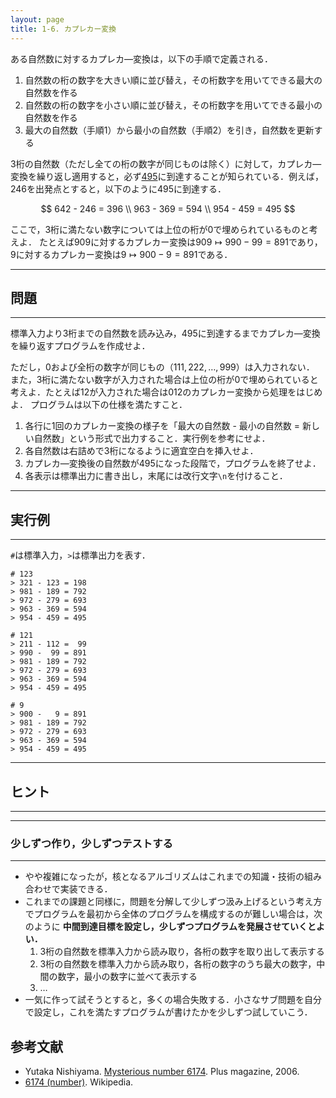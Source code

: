 ```yaml
---
layout: page
title: 1-6. カプレカー変換
---
```


ある自然数に対するカプレカ―変換は，以下の手順で定義される．

1. 自然数の桁の数字を大きい順に並び替え，その桁数字を用いてできる最大の自然数を作る
2. 自然数の桁の数字を小さい順に並び替え，その桁数字を用いてできる最小の自然数を作る
3. 最大の自然数（手順1）から最小の自然数（手順2）を引き，自然数を更新する

3桁の自然数（ただし全ての桁の数字が同じものは除く）に対して，カプレカ―変換を繰り返し適用すると，必ず[495](https://en.wikipedia.org/wiki/495_(number))に到達することが知られている．例えば，$246$を出発点とすると，以下のように$495$に到達する．

$$
642 - 246 = 396 \\
963 - 369 = 594 \\
954 - 459 = 495
$$

ここで，3桁に満たない数字については上位の桁が$0$で埋められているものと考えよ．
たとえば$909$に対するカプレカー変換は$909 \mapsto 990 -  99 = 891$であり，$9$に対するカプレカー変換は$9 \mapsto 900 - 9 = 891$である．

---
## 問題
---
標準入力より3桁までの自然数を読み込み，$495$に到達するまでカプレカ―変換を繰り返すプログラムを作成せよ．

ただし，$0$および全桁の数字が同じもの（$111,222,\dots,999$）は入力されない．
また，3桁に満たない数字が入力された場合は上位の桁が$0$で埋められていると考えよ．たとえば$12$が入力された場合は$012$のカプレカー変換から処理をはじめよ．
プログラムは以下の仕様を満たすこと．

1. 各行に1回のカプレカー変換の様子を「最大の自然数 - 最小の自然数 = 新しい自然数」という形式で出力すること．実行例を参考にせよ．
1. 各自然数は右詰めで3桁になるように適宜空白を挿入せよ．
1. カプレカ―変換後の自然数が495になった段階で，プログラムを終了せよ．
1. 各表示は標準出力に書き出し，末尾には改行文字`\n`を付けること．

---
## 実行例
---
`#`は標準入力，`>`は標準出力を表す．

```
# 123
> 321 - 123 = 198
> 981 - 189 = 792
> 972 - 279 = 693
> 963 - 369 = 594
> 954 - 459 = 495
```

```
# 121
> 211 - 112 =  99
> 990 -  99 = 891
> 981 - 189 = 792
> 972 - 279 = 693
> 963 - 369 = 594
> 954 - 459 = 495
```

```
# 9
> 900 -   9 = 891
> 981 - 189 = 792
> 972 - 279 = 693
> 963 - 369 = 594
> 954 - 459 = 495
```

---
## ヒント
---

---
### 少しずつ作り，少しずつテストする
---

- やや複雑になったが，核となるアルゴリズムはこれまでの知識・技術の組み合わせで実装できる．
- これまでの課題と同様に，問題を分解して少しずつ汲み上げるという考え方でプログラムを最初から全体のプログラムを構成するのが難しい場合は，次のように **中間到達目標を設定し，少しずつプログラムを発展させていくとよい．**
    1. 3桁の自然数を標準入力から読み取り，各桁の数字を取り出して表示する
    2. 3桁の自然数を標準入力から読み取り，各桁の数字のうち最大の数字，中間の数字，最小の数字に並べて表示する
    3. …
- 一気に作って試そうとすると，多くの場合失敗する．小さなサブ問題を自分で設定し，これを満たすプログラムが書けたかを少しずつ試していこう．

## 参考文献

+ Yutaka Nishiyama. [Mysterious number 6174](https://plus.maths.org/content/os/issue38/features/nishiyama/index). Plus magazine, 2006.
+ [6174 (number)](https://en.wikipedia.org/wiki/6174_(number)). Wikipedia.
